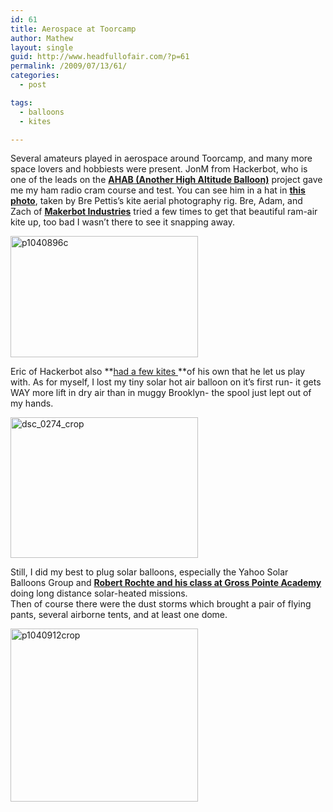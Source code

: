```yaml
---
id: 61
title: Aerospace at Toorcamp
author: Mathew
layout: single
guid: http://www.headfullofair.com/?p=61
permalink: /2009/07/13/61/
categories:
  - post

tags:
  - balloons
  - kites 

---
```

Several amateurs played in aerospace around Toorcamp, and many more space lovers and hobbiests were present. JonM from Hackerbot, who is one of the leads on the **[AHAB (Another High Altitude Balloon)][1]** project gave me my ham radio cram course and test. You can see him in a hat in **[this photo][2]**, taken by Bre Pettis&#8217;s kite aerial photography rig. Bre, Adam, and Zach of **[Makerbot Industries][3]** tried a few times to get that beautiful ram-air kite up, too bad I wasn&#8217;t there to see it snapping away.

<img class="alignnone size-medium wp-image-64" title="p1040896c" src="http://www.headfullofair.com/wp-content/uploads/2009/07/p1040896c-300x194.jpg" alt="p1040896c" width="300" height="194" />

Eric of Hackerbot also **[had a few kites ][4]**of his own that he let us play with. As for myself, I lost my tiny solar hot air balloon on it&#8217;s first run- it gets WAY more lift in dry air than in muggy Brooklyn- the spool just lept out of my hands.

<img class="size-medium wp-image-62 alignnone" title="my balloon, drifting away" src="http://www.headfullofair.com/wp-content/uploads/2009/07/dsc_0274_crop-300x225.jpg" alt="dsc_0274_crop" width="300" height="225" />

Still, I did my best to plug solar balloons, especially the Yahoo Solar Balloons Group and **[Robert Rochte and his class at Gross Pointe Academy][5]** doing long distance solar-heated missions.  
Then of course there were the dust storms which brought a pair of flying pants, several airborne tents, and at least one dome.

<img class="size-medium wp-image-63 alignnone" title="p1040912crop" src="http://www.headfullofair.com/wp-content/uploads/2009/07/p1040912crop-300x277.jpg" alt="p1040912crop" width="300" height="277" />

 [1]: www.hackerbotlabs.com/projects/the-ahab-missions/
 [2]: http://www.flickr.com/photos/bre/3694234621/sizes/o/
 [3]: http://www.makerbot.com/
 [4]: http://www.flickr.com/photos/javantea/3701154415/
 [5]: http://arhab.blogspot.com/
